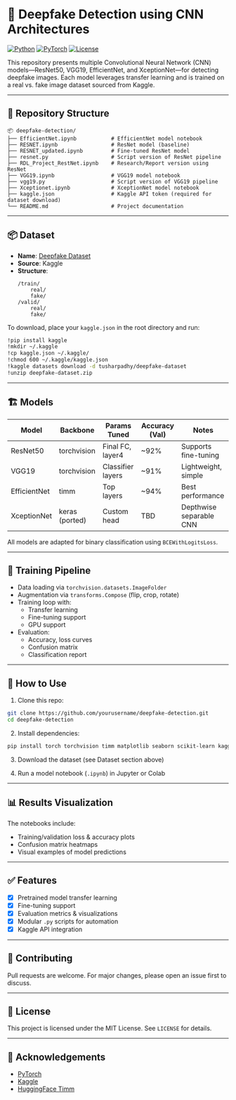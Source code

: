 # 🧠 Deepfake Detection using CNN Architectures

[![Python](https://img.shields.io/badge/python-3.8%2B-blue.svg)](https://www.python.org/)
[![PyTorch](https://img.shields.io/badge/framework-PyTorch-red.svg)](https://pytorch.org/)
[![License](https://img.shields.io/badge/license-MIT-green.svg)](LICENSE)

This repository presents multiple Convolutional Neural Network (CNN) models—ResNet50, VGG19, EfficientNet, and XceptionNet—for detecting deepfake images. Each model leverages transfer learning and is trained on a real vs. fake image dataset sourced from Kaggle.

---

## 📁 Repository Structure

```
📦 deepfake-detection/
├── EfficientNet.ipynb           # EfficientNet model notebook
├── RESNET.ipynb                 # ResNet model (baseline)
├── RESNET_updated.ipynb         # Fine-tuned ResNet model
├── resnet.py                    # Script version of ResNet pipeline
├── RDL_Project_RestNet.ipynb    # Research/Report version using ResNet
├── VGG19.ipynb                  # VGG19 model notebook
├── vgg19.py                     # Script version of VGG19 pipeline
├── Xceptionet.ipynb             # XceptionNet model notebook
├── kaggle.json                  # Kaggle API token (required for dataset download)
└── README.md                    # Project documentation
```

---

## 📦 Dataset

- **Name**: [Deepfake Dataset](https://www.kaggle.com/datasets/tusharpadhy/deepfake-dataset)
- **Source**: Kaggle
- **Structure**:
  ```
  /train/
      real/
      fake/
  /valid/
      real/
      fake/
  ```

To download, place your `kaggle.json` in the root directory and run:

```bash
!pip install kaggle
!mkdir ~/.kaggle
!cp kaggle.json ~/.kaggle/
!chmod 600 ~/.kaggle/kaggle.json
!kaggle datasets download -d tusharpadhy/deepfake-dataset
!unzip deepfake-dataset.zip
```

---

## 🏗️ Models

| Model        | Backbone       | Params Tuned | Accuracy (Val) | Notes                     |
|--------------|----------------|---------------|----------------|---------------------------|
| ResNet50     | torchvision     | Final FC, layer4 | ~92%           | Supports fine-tuning      |
| VGG19        | torchvision     | Classifier layers | ~91%           | Lightweight, simple       |
| EfficientNet | timm            | Top layers    | ~94%           | Best performance           |
| XceptionNet  | keras (ported)  | Custom head   | TBD            | Depthwise separable CNN   |

All models are adapted for binary classification using `BCEWithLogitsLoss`.

---

## 🧪 Training Pipeline

- Data loading via `torchvision.datasets.ImageFolder`
- Augmentation via `transforms.Compose` (flip, crop, rotate)
- Training loop with:
  - Transfer learning
  - Fine-tuning support
  - GPU support
- Evaluation:
  - Accuracy, loss curves
  - Confusion matrix
  - Classification report

---

## 🚀 How to Use

1. Clone this repo:

```bash
git clone https://github.com/yourusername/deepfake-detection.git
cd deepfake-detection
```

2. Install dependencies:

```bash
pip install torch torchvision timm matplotlib seaborn scikit-learn kaggle
```

3. Download the dataset (see Dataset section above)

4. Run a model notebook (`.ipynb`) in Jupyter or Colab

---

## 📊 Results Visualization

The notebooks include:
- Training/validation loss & accuracy plots
- Confusion matrix heatmaps
- Visual examples of model predictions

---

## ✅ Features

- [x] Pretrained model transfer learning
- [x] Fine-tuning support
- [x] Evaluation metrics & visualizations
- [x] Modular `.py` scripts for automation
- [x] Kaggle API integration

---

## 🤝 Contributing

Pull requests are welcome. For major changes, please open an issue first to discuss.

---

## 📄 License

This project is licensed under the MIT License. See `LICENSE` for details.

---

## 🙌 Acknowledgements

- [PyTorch](https://pytorch.org/)
- [Kaggle](https://www.kaggle.com/)
- [HuggingFace Timm](https://github.com/huggingface/pytorch-image-models)